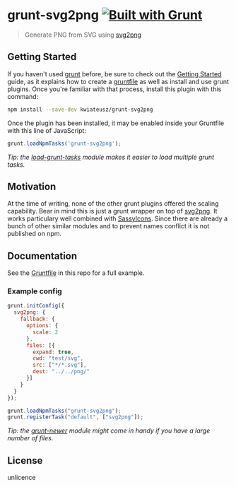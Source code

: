 # grunt-svg2png [![Built with Grunt](https://cdn.gruntjs.com/builtwith.png)](http://gruntjs.com/)

> Generate PNG from SVG using [svg2png](https://github.com/domenic/svg2png)


## Getting Started

If you haven't used [grunt][] before, be sure to check out the [Getting Started][] guide, as it explains how to create a [gruntfile][Getting Started] as well as install and use grunt plugins. Once you're familiar with that process, install this plugin with this command:

```sh
npm install --save-dev kwiateusz/grunt-svg2png
```

Once the plugin has been installed, it may be enabled inside your Gruntfile with this line of JavaScript:

```js
grunt.loadNpmTasks('grunt-svg2png');
```

*Tip: the [load-grunt-tasks](https://github.com/sindresorhus/load-grunt-tasks) module makes it easier to load multiple grunt tasks.*


[grunt]: http://gruntjs.com
[Getting Started]: https://github.com/gruntjs/grunt/wiki/Getting-started


## Motivation

At the time of writing, none of the other grunt plugins offered the scaling capability.
Bear in mind this is just a grunt wrapper on top of [svg2png](https://github.com/domenic/svg2png).
It works particulary well combined with [SassyIcons](https://github.com/pascalduez/SassyIcons).
Since there are already a bunch of other similar modules and to prevent names conflict it is not published on npm.


## Documentation

See the [Gruntfile](Gruntfile.js) in this repo for a full example.


### Example config

```js
grunt.initConfig({
  svg2png: {
    fallback: {
      options: {
        scale: 2
      },
      files: [{
        expand: true,
        cwd: "test/svg",
        src: ["*/*.svg"],
        dest: "../../png/"
      }]
    }
  }
});

grunt.loadNpmTasks("grunt-svg2png");
grunt.registerTask("default", ["svg2png"]);
```

*Tip: the [grunt-newer](https://github.com/tschaub/grunt-newer) module might come in handy if you have a large number of files.*

## License

unlicence
